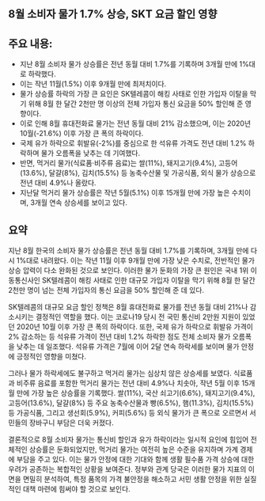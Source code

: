 ## 8월 소비자 물가 1.7% 상승, SKT 요금 할인 영향

## 주요 내용:
*   지난 8월 소비자 물가 상승률은 전년 동월 대비 1.7%를 기록하며 3개월 만에 1%대로 하락했다.
*   이는 작년 11월(1.5%) 이후 9개월 만에 최저치이다.
*   물가 상승률 하락의 가장 큰 요인은 SK텔레콤이 해킹 사태로 인한 가입자 이탈을 막기 위해 8월 한 달간 2천만 명 이상의 전체 가입자 통신 요금을 50% 할인해 준 영향이다.
*   이로 인해 8월 휴대전화료 물가는 전년 동월 대비 21% 감소했으며, 이는 2020년 10월(-21.6%) 이후 가장 큰 폭의 하락이다.
*   국제 유가 하락으로 휘발유(-2%)를 중심으로 한 석유류 가격도 전년 대비 1.2% 하락하며 물가 오름폭을 낮추는 데 기여했다.
*   반면, 먹거리 물가(식료품·비주류 음료)는 쌀(11%), 돼지고기(9.4%), 고등어(13.6%), 달걀(8%), 김치(15.5%) 등 농축수산물 및 가공식품, 외식 물가 상승으로 전년 대비 4.9%나 올랐다.
*   지난달 먹거리 물가 상승률은 작년 5월(5.1%) 이후 15개월 만에 가장 높은 수치이며, 3개월 연속 상승세를 보이고 있다.

## 요약

지난 8월 한국의 소비자 물가 상승률은 전년 동월 대비 1.7%를 기록하며, 3개월 만에 다시 1%대로 내려왔다. 이는 작년 11월 이후 9개월 만에 가장 낮은 수치로, 전반적인 물가 상승 압력이 다소 완화된 것으로 보인다. 이러한 물가 둔화의 가장 큰 원인은 국내 1위 이동통신사인 SK텔레콤이 해킹 사태로 인한 대규모 가입자 이탈을 막기 위해 8월 한 달간 2천만 명이 넘는 전체 가입자의 통신 요금을 50% 할인해 준 데 있다.

SK텔레콤의 대규모 요금 할인 정책은 8월 휴대전화료 물가를 전년 동월 대비 21%나 감소시키는 결정적인 역할을 했다. 이는 코로나19 당시 전 국민 통신비 2만원 지원이 있었던 2020년 10월 이후 가장 큰 폭의 하락이다. 또한, 국제 유가 하락으로 휘발유 가격이 2% 감소하는 등 석유류 가격이 전년 대비 1.2% 하락한 점도 전체 소비자 물가 오름폭을 낮추는 데 일조했다. 석유류 가격은 7월에 이어 2달 연속 하락세를 보이며 물가 안정에 긍정적인 영향을 미쳤다.

그러나 물가 하락세에도 불구하고 먹거리 물가는 심상치 않은 상승세를 보였다. 식료품과 비주류 음료를 포함한 먹거리 물가는 전년 대비 4.9%나 치솟아, 작년 5월 이후 15개월 만에 가장 높은 상승률을 기록했다. 쌀(11%), 국산 쇠고기(6.6%), 돼지고기(9.4%), 고등어(13.6%), 달걀(8%) 등 주요 농축수산물과 빵(6.5%), 햄(11.3%), 김치(15.5%) 등 가공식품, 그리고 생선회(5.9%), 커피(5.6%) 등 외식 물가가 큰 폭으로 오르면서 서민들의 장바구니 부담은 더욱 커졌다.

결론적으로 8월 소비자 물가는 통신비 할인과 유가 하락이라는 일시적 요인에 힘입어 전체적인 상승률은 둔화되었지만, 먹거리 물가는 여전히 높은 수준을 유지하며 가계 경제에 부담을 주고 있다. 이는 물가 안정에 대한 기대와 함께 생활 필수품 가격 상승에 대한 우려가 공존하는 복합적인 상황을 보여준다. 정부와 관계 당국은 이러한 물가 지표의 이면을 면밀히 분석하여, 특정 품목의 가격 불안정을 해소하고 서민 생활 안정을 위한 실질적인 대책 마련에 힘써야 할 것으로 보인다.